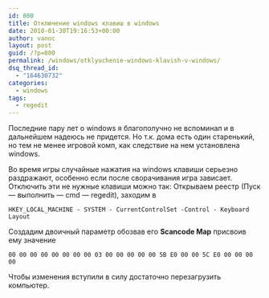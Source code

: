 ```yaml
---
id: 800
title: Отключение windows клавиш в windows
date: 2010-01-30T19:16:53+00:00
author: vanoc
layout: post
guid: /?p=800
permalink: /windows/otklyuchenie-windows-klavish-v-windows/
dsq_thread_id:
  - "164630732"
categories:
  - windows
tags:
  - regedit
---
```

Последние пару лет о windows я благополучно не вспоминал и в дальнейшем надеюсь не придется. Но т.к. дома есть один старенький, но тем не менее игровой комп, как следствие на нем установлена windows.

Во время игры случайные нажатия на windows клавиши серьезно раздражают, особенно если после сворачивания игра зависает. Отключить эти не нужные клавиши можно так: Открываем реестр (Пуск &#8212; выполнить &#8212; cmd &#8212; regedit), заходим в
  
`HKEY_LOCAL_MACHINE - SYSTEM - CurrentControlSet -Control - Keyboard Layout`
  
Создадим двоичный параметр обозвав его **Scancode Map** присвоив ему значение
  
`00 00 00 00 00 00 00 00 03 00 00 00 00 00 5B E0 00 00 5C E0 00 00 00 00`
  
Чтобы изменения вступили в силу достаточно перезагрузить компьютер.